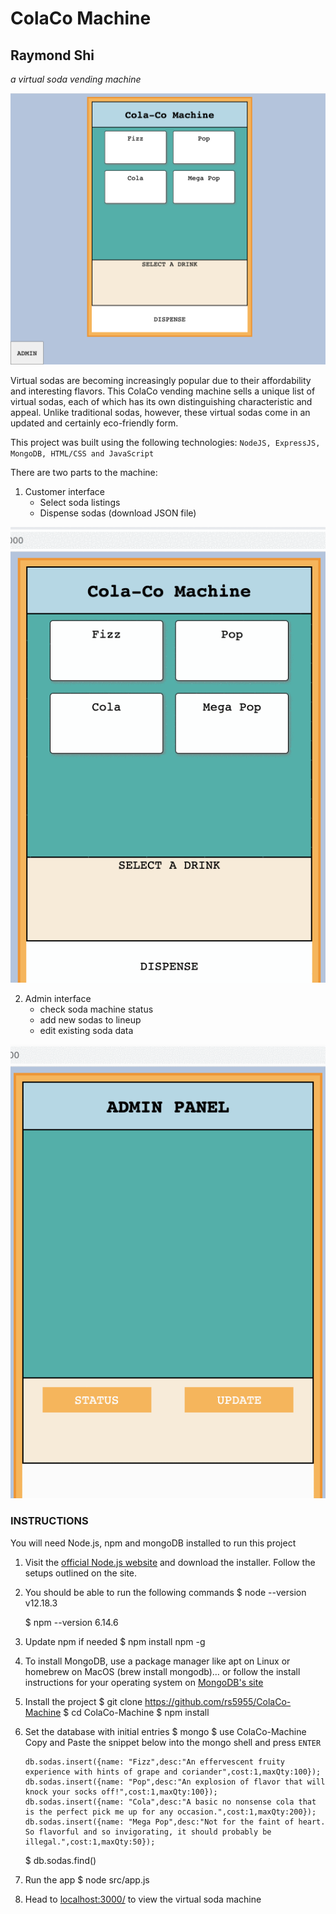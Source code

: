 # ColaCo Machine
## Raymond Shi

*a virtual soda vending machine*

![soda_machine](docs/img1.png)

Virtual sodas are becoming increasingly popular due to their affordability and interesting flavors. This ColaCo vending machine sells a unique list of virtual sodas, each of which has its own distinguishing characteristic and appeal. Unlike traditional sodas, however, these virtual sodas come in an updated and certainly eco-friendly form. 

This project was built using the following technologies: ``NodeJS, ExpressJS, MongoDB, HTML/CSS and JavaScript``

There are two parts to the machine:
1. Customer interface
    - Select soda listings
    - Dispense sodas (download JSON file)
    
![customer_interface](docs/userInterface.gif)

2. Admin interface
    - check soda machine status
    - add new sodas to lineup
    - edit existing soda data
    
![admin_interface](docs/adminInterface.gif)

### INSTRUCTIONS

You will need Node.js, npm and mongoDB installed to run this project
1. Visit the [official Node.js website](https://nodejs.org/) and download the installer. Follow the setups outlined on the site.
2. You should be able to run the following commands
    $ node --version
    v12.18.3

    $ npm --version
    6.14.6
3. Update npm if needed
    $ npm install npm -g

4. To install MongoDB, use a package manager like apt on Linux or homebrew on MacOS (brew install mongodb)… or follow the install instructions for your operating system on [MongoDB's site](https://www.mongodb.com/)

5. Install the project
    $ git clone https://github.com/rs5955/ColaCo-Machine
    $ cd ColaCo-Machine
    $ npm install

6. Set the database with initial entries
    $ mongo
    $ use ColaCo-Machine
    Copy and Paste the snippet below into the mongo shell and press ``ENTER``
    ```
    db.sodas.insert({name: "Fizz",desc:"An effervescent fruity experience with hints of grape and coriander",cost:1,maxQty:100});
    db.sodas.insert({name: "Pop",desc:"An explosion of flavor that will knock your socks off!",cost:1,maxQty:100});
    db.sodas.insert({name: "Cola",desc:"A basic no nonsense cola that is the perfect pick me up for any occasion.",cost:1,maxQty:200});
    db.sodas.insert({name: "Mega Pop",desc:"Not for the faint of heart.  So flavorful and so invigorating, it should probably be illegal.",cost:1,maxQty:50});
    ```
    $ db.sodas.find()
    
7. Run the app
    $ node src/app.js

8. Head to [localhost:3000/](http://localhost:3000/) to view the virtual soda machine